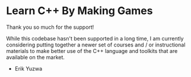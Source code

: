 # Learn C++ By Making Games

Thank you so much for the support!

While this codebase hasn't been supported in a long time, I am currently considering putting together a newer set of courses
and / or instructional materials to make better use of the C++ language and toolkits that are available on the market.

- Erik Yuzwa
